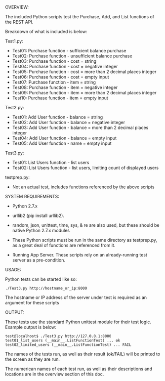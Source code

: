 OVERVIEW:

The included Python scripts test the Purchase, Add, and List functions of the REST API.

Breakdown of what is included is below:

Test1.py:
- Test01: Purchase function - sufficient balance purchase
- Test02: Purchase function - unsufficient balance purchase
- Test03: Purchase function - cost = string
- Test04: Purchase function - cost = negative integer
- Test05: Purchase function - cost = more than 2 decimal places integer
- Test06: Purchase function - cost = empty input
- Test07: Purchase function - item = string
- Test08: Purchase function - item = negative integer
- Test09: Purchase function - item = more than 2 decimal places integer
- Test10: Purchase function - item = empty input

Test2.py:
- Test01: Add User function - balance = string
- Test02: Add User function - balance = negative integer
- Test03: Add User function - balance = more than 2 decimal places integer
- Test04: Add User function - balance = empty input
- Test05: Add User function - name = empty input

Test3.py:
- Test01: List Users function - list users
- Test02: List Users function - list users, limiting count of displayed users

testprep.py:
- Not an actual test, includes functions referenced by the above scripts




SYSTEM REQUIREMENTS:

- Python 2.7.x

- urllib2 (pip install urllib2).  

- random, json, unittest, time, sys, & re are also used, but these should be native Python 2.7.x modules

- These Python scripts must be run in the same directory as testprep.py, as a great deal of functions are referenced from it.

- Running App Server.  These scripts rely on an already-running test server as a pre-condition.



USAGE:

Python tests can be started like so:

	./Test3.py http://hostname_or_ip:8000

The hostname or IP address of the server under test is required as an argument for these scripts




OUTPUT:

These tests use the standard Python unittest module for their test logic.  Example output is below:

	test@localhost$ ./Test3.py http://127.0.0.1:8000
	test01_list_users (__main__.ListFunctionTest) ... ok
	test02_limited_users (__main__.ListFunctionTest) ... FAIL

The names of the tests run, as well as their result (ok/FAIL) will be printed to the screen as they are run.

The numerican names of each test run, as well as their descriptions and locations are in the overview section of this doc.
